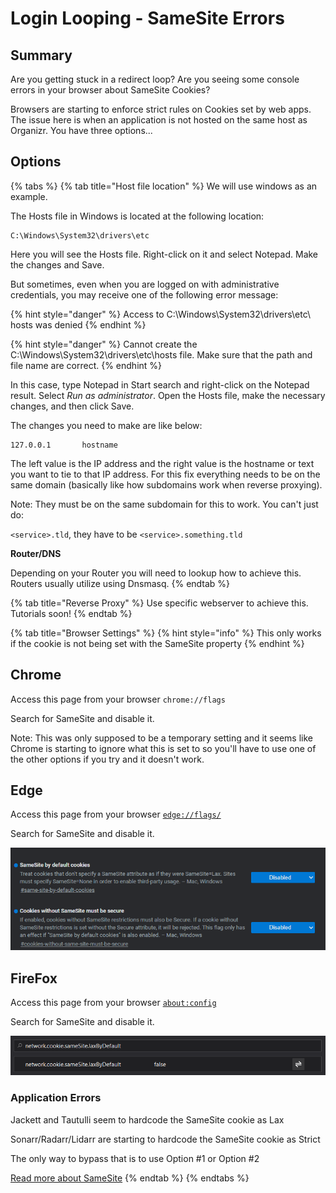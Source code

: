 # Login Looping - SameSite Errors

## Summary

Are you getting stuck in a redirect loop?  Are you seeing some console errors in your browser about SameSite Cookies?

Browsers are starting to enforce strict rules on Cookies set by web apps. The issue here is when an application is not hosted on the same host as Organizr. You have three options...

## Options

{% tabs %}
{% tab title="Host file location" %}
We will use windows as an example.

The Hosts file in Windows is located at the following location:

```text
C:\Windows\System32\drivers\etc
```

Here you will see the Hosts file. Right-click on it and select Notepad. Make the changes and Save.

But sometimes, even when you are logged on with administrative credentials, you may receive one of the following error message:

{% hint style="danger" %}
Access to C:\Windows\System32\drivers\etc\ hosts was denied
{% endhint %}

{% hint style="danger" %}
Cannot create the C:\Windows\System32\drivers\etc\hosts file. Make sure that the path and file name are correct.
{% endhint %}

In this case, type Notepad in Start search and right-click on the Notepad result. Select _Run as administrator_. Open the Hosts file, make the necessary changes, and then click Save.

The changes you need to make are like below:

```text
127.0.0.1       hostname
```

The left value is the IP address and the right value is the hostname or text you want to tie to that IP address. For this fix everything needs to be on the same domain \(basically like how subdomains work when reverse proxying\).

Note: They must be on the same subdomain for this to work. You can't just do:

 `<service>.tld`, they have to be `<service>.something.tld`

**Router/DNS**

Depending on your Router you will need to lookup how to achieve this.  Routers usually utilize using Dnsmasq.
{% endtab %}

{% tab title="Reverse Proxy" %}
Use specific webserver to achieve this.  Tutorials soon!
{% endtab %}

{% tab title="Browser Settings" %}
{% hint style="info" %}
This only works if the cookie is not being set with the SameSite property
{% endhint %}

## Chrome

Access this page from your browser  `chrome://flags`

Search for SameSite and disable it.

Note: This was only supposed to be a temporary setting and it seems like Chrome is starting to ignore what this is set to so you'll have to use one of the other options if you try and it doesn't work.

## **Edge**

Access this page from your browser [`edge://flags/`](edge://flags/) 

Search for SameSite and disable it.

![Edge settings](../.gitbook/assets/image%20%282%29.png)

## **FireFox**

Access this page from your browser [`about:config`](edge://flags/)

Search for SameSite and disable it.

![Firefox settings](../.gitbook/assets/image%20%281%29.png)

### **Application Errors**

Jackett and Tautulli seem to hardcode the SameSite cookie as Lax

Sonarr/Radarr/Lidarr are starting to hardcode the SameSite cookie as Strict

The only way to bypass that is to use Option \#1 or Option \#2

 [Read more about SameSite](https://web.dev/samesite-cookies-explained/)
{% endtab %}
{% endtabs %}

